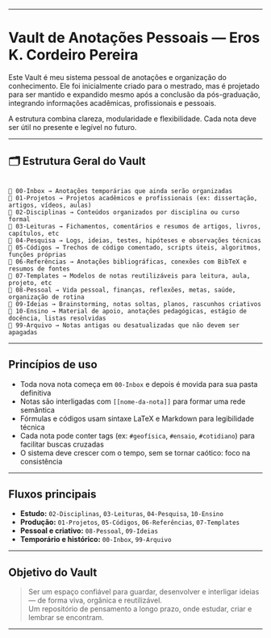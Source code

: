 
---

#  Vault de Anotações Pessoais — Eros K. Cordeiro Pereira

Este Vault é meu sistema pessoal de anotações e organização do conhecimento. Ele foi inicialmente criado para o mestrado, mas é projetado para ser mantido e expandido mesmo após a conclusão da pós-graduação, integrando informações acadêmicas, profissionais e pessoais.

A estrutura combina clareza, modularidade e flexibilidade. Cada nota deve ser útil no presente e legível no futuro.

---

## 🗂️ Estrutura Geral do Vault

```

📁 00-Inbox → Anotações temporárias que ainda serão organizadas  
📁 01-Projetos → Projetos acadêmicos e profissionais (ex: dissertação, artigos, vídeos, aulas)  
📁 02-Disciplinas → Conteúdos organizados por disciplina ou curso formal  
📁 03-Leituras → Fichamentos, comentários e resumos de artigos, livros, capítulos, etc  
📁 04-Pesquisa → Logs, ideias, testes, hipóteses e observações técnicas  
📁 05-Códigos → Trechos de código comentado, scripts úteis, algoritmos, funções próprias  
📁 06-Referências → Anotações bibliográficas, conexões com BibTeX e resumos de fontes  
📁 07-Templates → Modelos de notas reutilizáveis para leitura, aula, projeto, etc  
📁 08-Pessoal → Vida pessoal, finanças, reflexões, metas, saúde, organização de rotina  
📁 09-Ideias → Brainstorming, notas soltas, planos, rascunhos criativos  
📁 10-Ensino → Material de apoio, anotações pedagógicas, estágio de docência, listas resolvidas  
📁 99-Arquivo → Notas antigas ou desatualizadas que não devem ser apagadas

```

---

##  Princípios de uso

-  Toda nova nota começa em `00-Inbox` e depois é movida para sua pasta definitiva
-  Notas são interligadas com `[[nome-da-nota]]` para formar uma rede semântica
-  Fórmulas e códigos usam sintaxe LaTeX e Markdown para legibilidade técnica
-  Cada nota pode conter tags (ex: `#geofísica`, `#ensaio`, `#cotidiano`) para facilitar buscas cruzadas
-  O sistema deve crescer com o tempo, sem se tornar caótico: foco na consistência

---

##  Fluxos principais

- **Estudo:** `02-Disciplinas`, `03-Leituras`, `04-Pesquisa`, `10-Ensino`
- **Produção:** `01-Projetos`, `05-Códigos`, `06-Referências`, `07-Templates`
- **Pessoal e criativo:** `08-Pessoal`, `09-Ideias`
- **Temporário e histórico:** `00-Inbox`, `99-Arquivo`

---

##  Objetivo do Vault

> Ser um espaço confiável para guardar, desenvolver e interligar ideias — de forma viva, orgânica e reutilizável.  
> Um repositório de pensamento a longo prazo, onde estudar, criar e lembrar se encontram.

---